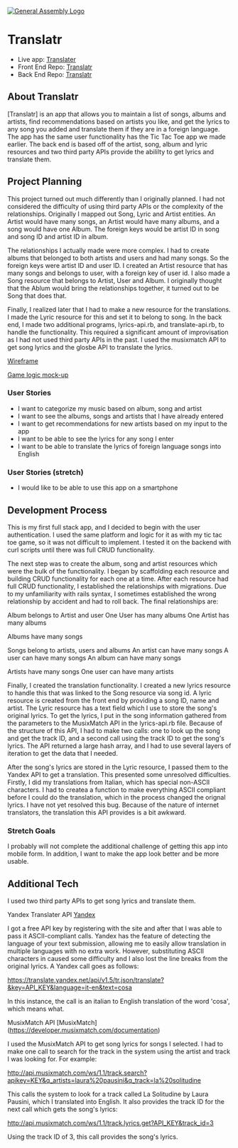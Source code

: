 [![General Assembly Logo](https://camo.githubusercontent.com/1a91b05b8f4d44b5bbfb83abac2b0996d8e26c92/687474703a2f2f692e696d6775722e636f6d2f6b6538555354712e706e67)](https://generalassemb.ly/education/web-development-immersive)

# Translatr

 - Live app: [Translater](https://jscohen.github.io/translatr_front/)
 - Front End Repo: [Translatr](https://github.com/jscohen/translatr_front)
 - Back End Repo: [Translatr](https://github.com/jscohen/translatr_backend)

## About Translatr

[Translatr] is an app that allows you to maintain a list of songs, albums and artists, find recommendations based on artists you like, and get the lyrics to any song you added and translate them if they are in a foreign language.  The app has the same user functionality has the Tic Tac Toe app we made earlier.  The back end is based off of the artist, song, album and lyric resources and two third party APIs provide the abililty to get lyrics and translate them.

## Project Planning

This project turned out much differently than I originally planned.  I had not considered the difficulty of using third party APIs or the complexity of the relationships.  Originally I mapped out Song, Lyric and Artist entities.  An Artist would have many songs, an Artist would have many albums, and a song would have one Album.  The foreign keys would be artist ID in song and song ID and artist ID in album.

The relationships I actually made were more complex.  I had to create albums that belonged to both artists and users and had many songs.  So the foreign keys were artist ID and user ID.  I created an Artist resource that has many songs and belongs to user, with a foreign key of user id.  I also made a Song resource that belongs to Artist, User and Album.  I originally thought that the Ablum would bring the relationships together, it turned out to be Song that does that.

Finally, I realized later that I had to make a new resource for the translations.  I made the Lyric resource for this and set it to belong to song.  In the back end, I made two additional programs, lyrics-api.rb, and translate-api.rb, to handle the functionality.  This required a significant amount of improvisation as I had not used third party APIs in the past.  I used the musixmatch API to get song lyrics and the glosbe API to translate the lyrics.

[Wireframe](http://i.imgur.com/vfEc5af.jpg)

[Game logic mock-up](http://i.imgur.com/NGiAYz8.jpg)

### User Stories

 - I want to categorize my music based on album, song and artist
 - I want to see the albums, songs and artists that I have already entered
 - I want to get recommendations for new artists based on my input to the app
 - I want to be able to see the lyrics for any song I enter
 - I want to be able to translate the lyrics of foreign language songs into English


### User Stories (stretch)
 - I would like to be able to use this app on a smartphone

## Development Process

This is my first full stack app, and I decided to begin with the user authentication.  I used the same platform and logic for it as with my tic tac toe game, so it was not difficult to implement.  I tested it on the backend with curl scripts until there was full CRUD functionality.

The next step was to create the album, song and artist resources which were the bulk of the functionality.  I began by scaffolding each resource and building CRUD functionality for each one at a time.  After each resource had full CRUD functionality, I established the relationships with migrations.  Due to my unfamiliarity with rails syntax, I sometimes established the wrong relationship by accident and had to roll back.  The final relationships are:

Album belongs to Artist and user
One User has many albums
One Artist has many albums

Albums have many songs

Songs belong to artists, users and albums
An artist can have many songs
A user can have many songs
An album can have many songs

Artists have many songs
One user can have many artists

Finally, I created the translation functionality.  I created a new lyrics resource to handle this that was linked to the Song resource via song id.  A lyric resource is created from the front end by providing a song ID, name and artist.  The Lyric resource has a text field which I use to store the song's original lyrics.  To get the lyrics, I put in the song information gathered from the parameters to the MusixMatch API in the lyrics-api.rb file.  Because of the structure of this API, I had to make two calls: one to look up the song and get the track ID, and a second call using the track ID to get the song's lyrics.  The API returned a large hash array, and I had to use several layers of iteration to get the data that I needed.

After the song's lyrics are stored in the Lyric resource, I passed them to the Yandex API to get a translation.  This presented some unresolved difficulties.  Firstly, I did my translations from Italian, which has special non-ASCII characters.  I had to createa a function to make everything ASCII compliant before I could do the translation, which in the process changed the orignal lyrics.  I have not yet resolved this bug.  Because of the nature of internet translators, the translation this API provides is a bit awkward.

### Stretch Goals

I probably will not complete the additional challenge of getting this app into mobile form.  In addition, I want to make the app look better and be more usable.

## Additional Tech

I used two third party APIs to get song lyrics and translate them.

Yandex Translater API [Yandex](https://tech.yandex.com/translate/)

I got a free API key by registering with the site and after that I was able to pass it ASCII-compliant calls.  Yandex has the feature of detecting the language of your text submission, allowing me to easily allow translation in multiple languages with no extra work.  However, substituting ASCII characters in caused some difficulty and I also lost the line breaks from the original lyrics.  A Yandex call goes as follows:

https://translate.yandex.net/api/v1.5/tr.json/translate?&key=API_KEY&language=it-en&text=cosa

In this instance, the call is an italian to English translation of the word 'cosa', which means what.

MusixMatch API [MusixMatch] (https://developer.musixmatch.com/documentation)

I used the MusixMatch API to get song lyrics for songs I selected.  I had to make one call to search for the track in the system using the artist and track I was looking for.  For example:

http://api.musixmatch.com/ws/1.1/track.search?apikey=KEY&q_artists=laura%20pausini&q_track=la%20solitudine

This calls the system to look for a track called La Solitudine by Laura Pausini, which I translated into English.  It also provides the track ID for the next call which gets the song's lyrics:

http://api.musixmatch.com/ws/1.1/track.lyrics.get?API_KEY&track_id=3

Using the track ID of 3, this call provides the song's lyrics.
